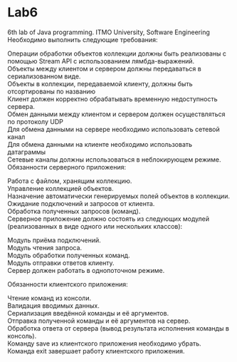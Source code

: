 # Lab6
6th lab of Java programming. ITMO University, Software Engineering
Необходимо выполнить следующие требования:

Операции обработки объектов коллекции должны быть реализованы с помощью Stream API с использованием лямбда-выражений.<br />
Объекты между клиентом и сервером должны передаваться в сериализованном виде.<br />
Объекты в коллекции, передаваемой клиенту, должны быть отсортированы по названию<br />
Клиент должен корректно обрабатывать временную недоступность сервера.<br />
Обмен данными между клиентом и сервером должен осуществляться по протоколу UDP<br />
Для обмена данными на сервере необходимо использовать сетевой канал<br />
Для обмена данными на клиенте необходимо использовать датаграммы<br />
Сетевые каналы должны использоваться в неблокирующем режиме.<br />
Обязанности серверного приложения:<br />

Работа с файлом, хранящим коллекцию.<br />
Управление коллекцией объектов.<br />
Назначение автоматически генерируемых полей объектов в коллекции.<br />
Ожидание подключений и запросов от клиента.<br />
Обработка полученных запросов (команд).<br />
Серверное приложение должно состоять из следующих модулей (реализованных в виде одного или нескольких классов):<br />

Модуль приёма подключений.<br />
Модуль чтения запроса.<br />
Модуль обработки полученных команд.<br />
Модуль отправки ответов клиенту.<br />
Сервер должен работать в однопоточном режиме.<br />

Обязанности клиентского приложения:<br />

Чтение команд из консоли.<br />
Валидация вводимых данных.<br />
Сериализация введённой команды и её аргументов.<br />
Отправка полученной команды и её аргументов на сервер.<br />
Обработка ответа от сервера (вывод результата исполнения команды в консоль).<br />
Команду save из клиентского приложения необходимо убрать.<br />
Команда exit завершает работу клиентского приложения.<br />
